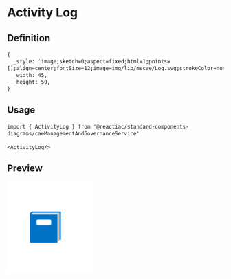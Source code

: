 # Activity Log

## Definition

```
{
  _style: 'image;sketch=0;aspect=fixed;html=1;points=[];align=center;fontSize=12;image=img/lib/mscae/Log.svg;strokeColor=none;',
  _width: 45,
  _height: 50,
}
```

## Usage

```
import { ActivityLog } from '@reactiac/standard-components-diagrams/caeManagementAndGovernanceService'

<ActivityLog/>
```

## Preview

<img src="./activity-log.png" width="200"/>

